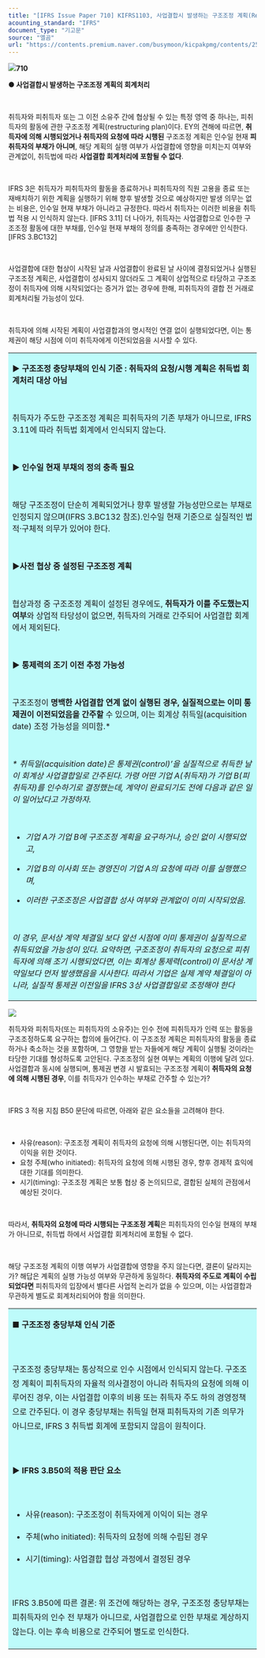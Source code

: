```yaml
---
title: "[IFRS Issue Paper 710] KIFRS1103, 사업결합시 발생하는 구조조정 계획(Restructuring Plan) 회계처리"
acounting_standard: "IFRS"
document_type: "기고문"
source: "엘곰"
url: "https://contents.premium.naver.com/busymoon/kicpakpmg/contents/250518082527215pp"
---
```

![](https://n2.news.naver.com/l.gif?type=content)**710**

**● 사업결합시 발생하는 구조조정 계획의 회계처리**

​

취득자와 피취득자 또는 그 이전 소유주 간에 협상될 수 있는 특정 영역 중 하나는, 피취득자의 활동에 관한 구조조정 계획(restructuring plan)이다. EY의 견해에 따르면, **취득자에 의해 시행되었거나 취득자의 요청에 따라 시행된** 구조조정 계획은 인수일 현재 **피취득자의 부채가 아니며**, 해당 계획의 실행 여부가 사업결합에 영향을 미치는지 여부와 관계없이, 취득법에 따라 **사업결합 회계처리에 포함될 수 없다**.

​

IFRS 3은 취득자가 피취득자의 활동을 종료하거나 피취득자의 직원 고용을 종료 또는 재배치하기 위한 계획을 실행하기 위해 향후 발생할 것으로 예상하지만 발생 의무는 없는 비용은, 인수일 현재 부채가 아니라고 규정한다. 따라서 취득자는 이러한 비용을 취득법 적용 시 인식하지 않는다. \[IFRS 3.11\] 더 나아가, 취득자는 사업결합으로 인수한 구조조정 활동에 대한 부채를, 인수일 현재 부채의 정의를 충족하는 경우에만 인식한다. \[IFRS 3.BC132\]

​

사업결합에 대한 협상이 시작된 날과 사업결합이 완료된 날 사이에 결정되었거나 실행된 구조조정 계획은, 사업결합이 성사되지 않더라도 그 계획이 상업적으로 타당하고 구조조정이 취득자에 의해 시작되었다는 증거가 없는 경우에 한해, 피취득자의 결합 전 거래로 회계처리될 가능성이 있다.

​

취득자에 의해 시작된 계획이 사업결합과의 명시적인 연결 없이 실행되었다면, 이는 통제권이 해당 시점에 이미 취득자에게 이전되었음을 시사할 수 있다.

<table style=""><tbody><tr><td colspan="3" rowspan="1" style="width: 100.0%; height: 129.0px;  background-color: #bdfbfa;"><div><p style=""><span style=""><b>▶</b></span><span style=""><b> 구조조정 충당부채의 인식 기준 : 취득자의 요청/시행 계획은 취득법 회계처리 대상 아님</b></span></p><p style=""><span style="">​</span></p><p style=""><span style="">취득자가 주도한 구조조정 계획은 피취득자의 기존 부채가 아니므로, IFRS 3.11에 따라 취득법 회계에서 인식되지 않는다.</span></p><p style=""><span style="">​</span></p><p style=""><span style=""><b>▶</b></span><span style=""><b> 인수일 현재 부채의 정의 충족 필요</b></span></p><p style=""><span style="">​</span></p><p style=""><span style="">해당 구조조정이 단순히 계획되었거나 향후 발생할 가능성만으로는 부채로 인정되지 않으며(IFRS 3.BC132 참조).인수일 현재 기준으로 실질적인 법적·구체적 의무가 있어야 한다.</span></p><p style=""><span style="">​</span></p><p style=""><span style=""><b>▶</b></span><span style=""><b>사전 협상 중 설정된 구조조정 계획</b></span></p><p style=""><span style=""><b>​</b></span></p><p style=""><span style="">협상과정 중 구조조정 계획이 설정된 경우에도, </span><span style=""><b>취득자가 이를 주도했는지 여부</b></span><span style="">와 상업적 타당성이 없으면, 취득자의 거래로 간주되어 사업결합 회계에서 제외된다.</span></p><p style=""><span style="">​</span></p><p style=""><span style=""><b>▶ </b></span><span style=""><b>통제력의 조기 이전 추정 가능성</b></span></p><p style=""><span style="">​</span></p><p style=""><span style="">구조조정이 </span><span style=""><b>명백한 사업결합 연계 없이 실행된 경우, 실질적으로는 이미 통제권이 이전되었음을 간주할</b></span><span style=""> 수 있으며, 이는 회계상 취득일(acquisition date) 조정 가능성을 의미함.*</span></p><p style=""><span style="">​</span></p><p style=""><span style=""><i>* 취득일(acquisition date)은 통제권(control)’을 실질적으로 취득한 날이 회계상 사업결합일로 간주된다. 가령 어떤 기업 A(취득자)가 기업 B(피취득자)를 인수하기로 결정했는데, 계약이 완료되기도 전에 다음과 같은 일이 일어났다고 가정하자.</i></span></p><p style=""><span style=""><i>​</i></span></p><ul><li><p style=""><span style=""><i>기업 A가 기업 B에 구조조정 계획을 요구하거나, 승인 없이 시행되었고,</i></span></p></li><li><p style=""><span style=""><i>기업 B의 이사회 또는 경영진이 기업 A의 요청에 따라 이를 실행했으며,</i></span></p></li><li><p style=""><span style=""><i>이러한 구조조정은 사업결합 성사 여부와 관계없이 이미 시작되었음.</i></span></p></li></ul><p style=""><span style=""><i>​</i></span></p><p style=""><span style=""><i>이 경우, 문서상 계약 체결일 보다 앞선 시점에 이미 통제권이 실질적으로 취득되었을 가능성이 있다. 요약하면, 구조조정이 취득자의 요청으로 피취득자에 의해 조기 시행되었다면, 이는 회계상 통제력(control)이 문서상 계약일보다 먼저 발생했음을 시사한다. 따라서 기업은 실제 계약 체결일이 아니라, 실질적 통제권 이전일을 IFRS 3상 사업결합일로 조정해야 한다</i></span></p></div></td></tr></tbody></table>

![](https://scs-phinf.pstatic.net/MjAyNTA1MThfMzgg/MDAxNzQ3NTI0MjM2NDEw.WUu7l6eWPWSxt8t2gQx7VY5bXt1jkOr_JWn9tRV2E9Ig.P2nO0WS8v4WfE2rTYkUw69ZpCcs6jAEmIJGpBSbpp7gg.PNG/image.png?type=w800)

취득자와 피취득자(또는 피취득자의 소유주)는 인수 전에 피취득자가 인력 또는 활동을 구조조정하도록 요구하는 합의에 들어간다. 이 구조조정 계획은 피취득자의 활동을 종료하거나 축소하는 것을 포함하며, 그 영향을 받는 자들에게 해당 계획이 실행될 것이라는 타당한 기대를 형성하도록 고안된다. 구조조정의 실현 여부는 계획의 이행에 달려 있다. 사업결합과 동시에 실행되며, 통제권 변경 시 발효되는 구조조정 계획이 **취득자의 요청에 의해 시행된 경우**, 이를 취득자가 인수하는 부채로 간주할 수 있는가?

​

IFRS 3 적용 지침 B50 문단에 따르면, 아래와 같은 요소들을 고려해야 한다.

​

- 사유(reason): 구조조정 계획이 취득자의 요청에 의해 시행된다면, 이는 취득자의 이익을 위한 것이다.
- 요청 주체(who initiated): 취득자의 요청에 의해 시행된 경우, 향후 경제적 효익에 대한 기대를 의미한다.
- 시기(timing): 구조조정 계획은 보통 협상 중 논의되므로, 결합된 실체의 관점에서 예상된 것이다.

​

따라서, **취득자의 요청에 따라 시행되는 구조조정 계획**은 피취득자의 인수일 현재의 부채가 아니므로, 취득법 하에서 사업결합 회계처리에 포함될 수 없다.

​

해당 구조조정 계획의 이행 여부가 사업결합에 영향을 주지 않는다면, 결론이 달라지는가? 해답은 계획의 실행 가능성 여부와 무관하게 동일하다. **취득자의 주도로 계획이 수립되었다면** 피취득자의 입장에서 별다른 사업적 논리가 없을 수 있으며, 이는 사업결합과 무관하게 별도로 회계처리되어야 함을 의미한다.

<table style=""><tbody><tr><td colspan="3" rowspan="1" style="width: 100.0%; height: 129.0px;  background-color: #bdfbfa;"><div><p style="line-height:1.8;"><span style=""><b>■ 구조조정 충당부채 인식 기준</b></span></p><p style="line-height:1.8;"><span style="">​</span></p><p style="line-height:1.8;"><span style="">구조조정 충당부채는 통상적으로 인수 시점에서 인식되지 않는다. 구조조정 계획이 피취득자의 자율적 의사결정이 아니라 취득자의 요청에 의해 이루어진 경우, 이는 사업결합 이후의 비용 또는 취득자 주도 하의 경영정책으로 간주된다. 이 경우 충당부채는 취득일 현재 피취득자의 기존 의무가 아니므로, IFRS 3 취득법 회계에 포함되지 않음이 원칙이다.</span></p><p style="line-height:1.8;"><span style="">​</span></p><p style="line-height:1.8;"><span style=""><b>▶ IFRS 3.B50의 적용 판단 요소</b></span></p><p style="line-height:1.8;"><span style=""><b>​</b></span></p><ul><li><p style="line-height:1.8;"><span style="">사유(reason)</span><span style="">: 구조조정이 취득자에게 이익이 되는 경우</span></p></li><li><p style="line-height:1.8;"><span style="">주체(who initiated)</span><span style="">: 취득자의 요청에 의해 수립된 경우</span></p></li><li><p style="line-height:1.8;"><span style="">시기(timing)</span><span style="">: 사업결합 협상 과정에서 결정된 경우</span></p></li></ul><p style="line-height:1.8;"><span style="">​</span></p><p style="line-height:1.8;"><span style="">IFRS 3.B50에 따른 결론: 위 조건에 해당하는 경우, 구조조정 충당부채는 피취득자의 인수 전 부채가 아니므로, 사업결합으로 인한 부채로 계상하지 않는다. 이는 후속 비용으로 간주되어 별도로 인식한다.</span></p></div></td></tr></tbody></table>

​

​